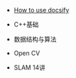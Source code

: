 
* [How to use docsify](./docs/how-to-use-docsify.md)
  
* C++基础

* 数据结构与算法

* Open CV 

* SLAM 14讲

  

  

